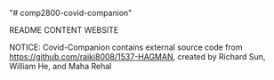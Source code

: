 "# comp2800-covid-companion" 

README
CONTENT
WEBSITE

NOTICE:
    Covid-Companion contains external source code from https://github.com/raiki8008/1537-HAGMAN, created by Richard Sun, William He, and Maha Rehal